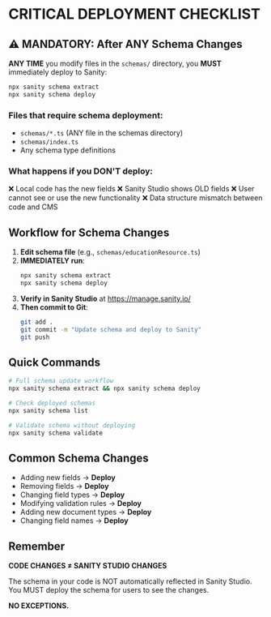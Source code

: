 # CRITICAL DEPLOYMENT CHECKLIST

## ⚠️ MANDATORY: After ANY Schema Changes

**ANY TIME** you modify files in the `schemas/` directory, you **MUST** immediately deploy to Sanity:

```bash
npx sanity schema extract
npx sanity schema deploy
```

### Files that require schema deployment:
- `schemas/*.ts` (ANY file in the schemas directory)
- `schemas/index.ts`
- Any schema type definitions

### What happens if you DON'T deploy:
❌ Local code has the new fields
❌ Sanity Studio shows OLD fields
❌ User cannot see or use the new functionality
❌ Data structure mismatch between code and CMS

## Workflow for Schema Changes

1. **Edit schema file** (e.g., `schemas/educationResource.ts`)
2. **IMMEDIATELY run**:
   ```bash
   npx sanity schema extract
   npx sanity schema deploy
   ```
3. **Verify in Sanity Studio** at https://manage.sanity.io/
4. **Then commit to Git**:
   ```bash
   git add .
   git commit -m "Update schema and deploy to Sanity"
   git push
   ```

## Quick Commands

```bash
# Full schema update workflow
npx sanity schema extract && npx sanity schema deploy

# Check deployed schemas
npx sanity schema list

# Validate schema without deploying
npx sanity schema validate
```

## Common Schema Changes

- Adding new fields → **Deploy**
- Removing fields → **Deploy**
- Changing field types → **Deploy**
- Modifying validation rules → **Deploy**
- Adding new document types → **Deploy**
- Changing field names → **Deploy**

## Remember

**CODE CHANGES ≠ SANITY STUDIO CHANGES**

The schema in your code is NOT automatically reflected in Sanity Studio.
You MUST deploy the schema for users to see the changes.

**NO EXCEPTIONS.**
